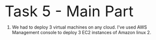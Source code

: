  <font size=50> Task 5 - Main Part </font>

1. We had to deploy 3 virtual machines on any cloud. I've used AWS Management console to deploy 3 EC2 instances of Amazon linux 2.

